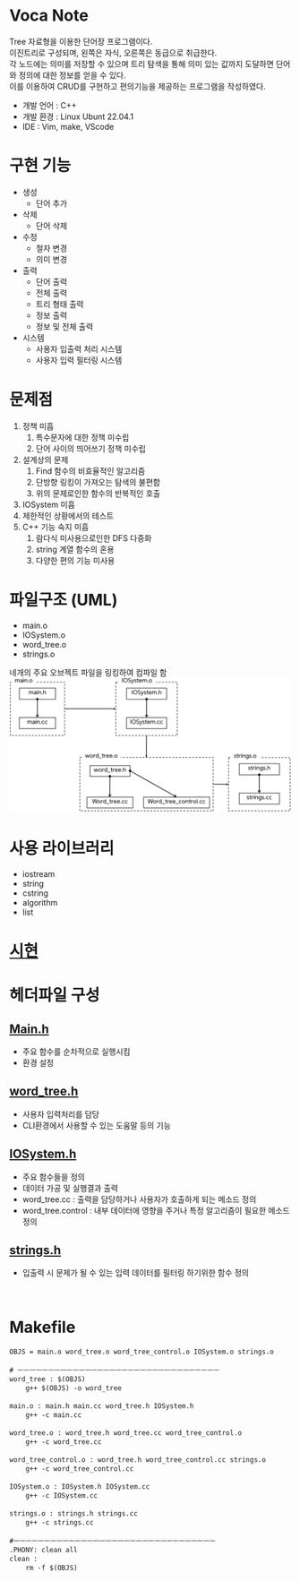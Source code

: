 # Voca Note
Tree 자료형을 이용한 단어장 프로그램이다.</br>
이진트리로 구성되며, 왼쪽은 자식, 오른쪽은 동급으로 취급한다.</br>
각 노드에는 의미를 저장할 수 있으며 트리 탐색을 통해 의미 있는 값까지 도달하면 단어와 정의에 대한 정보를 얻을 수 있다.</br>
이를 이용하여 CRUD를 구현하고 편의기능을 제공하는 프로그램을 작성하였다.</br>

* 개발 언어 : C++
* 개발 환경 : Linux Ubunt 22.04.1
* IDE : Vim, make, VScode

# 구현 기능
* 생성
	- 단어 추가
* 삭제
	- 단어 삭제
* 수정
	- 철자 변경
	- 의미 변경
* 출력
	- 단어 출력
	- 전체 출력
	- 트리 형태 출력
	- 정보 출력
	- 정보 및 전체 출력
* 시스템
	- 사용자 입출력 처리 시스템
	- 사용자 입력 필터링 시스템

# 문제점
1. 정책 미흡
   1. 특수문자에 대한 정책 미수립
   2. 단어 사이의 띄어쓰기 정책 미수립
2. 설계상의 문제
   1. Find 함수의 비효율적인 알고리즘
   2. 단방향 링킹이 가져오는 탐색의 불편함
   3. 위의 문제로인한 함수의 반복적인 호출
3. IOSystem 미흡
4. 제한적인 상황에서의 테스트
5. C++ 기능 숙지 미흡
   1. 람다식 미사용으로인한 DFS 다중화
   2. string 계열 함수의 혼용
   3. 다양한 편의 기능 미사용

# 파일구조 (UML)
* main.o
* IOSystem.o
* word_tree.o
* strings.o

네개의 주요 오브젝트 파일을 링킹하여 컴파일 함</br>
<img src = "./img/file_struct.png" width="700" ></br>

# 사용 라이브러리
* iostream
* string  
* cstring      
* algorithm            
* list      

# [시현](./MarkDown/demonsteration.md)

# 헤더파일 구성
## [Main.h](./MarkDown/main.md)</br>
- 주요 함수를 순차적으로 실행시킴
- 환경 설정

## [word_tree.h](./MarkDown/word_tree.md)</br>
- 사용자 입력처리를 담당
- CLI환경에서 사용할 수 있는 도움말 등의 기능

## [IOSystem.h](./MarkDown/IOSystem.md)</br>
- 주요 함수들을 정의
- 데이터 가공 및 실행결과 출력
- word_tree.cc  : 출력을 담당하거나 사용자가 호출하게 되는 메소드 정의
- word_tree.control : 내부 데이터에 영향을 주거나 특정 알고리즘이 필요한 메소드 정의

## [strings.h](./MarkDown/strings.md)</br>
- 입출력 시 문제가 될 수 있는 입력 데이터를 필터링 하기위한 함수 정의
</br>

# Makefile 

```
OBJS = main.o word_tree.o word_tree_control.o IOSystem.o strings.o 

# ㅡㅡㅡㅡㅡㅡㅡㅡㅡㅡㅡㅡㅡㅡㅡㅡㅡㅡㅡㅡㅡㅡㅡㅡㅡㅡㅡㅡㅡㅡㅡㅡㅡ
word_tree : $(OBJS)
	g++ $(OBJS) -o word_tree

main.o : main.h main.cc word_tree.h IOSystem.h
	g++ -c main.cc

word_tree.o : word_tree.h word_tree.cc word_tree_control.o
	g++ -c word_tree.cc

word_tree_control.o : word_tree.h word_tree_control.cc strings.o
	g++ -c word_tree_control.cc

IOSystem.o : IOSystem.h IOSystem.cc
	g++ -c IOSystem.cc

strings.o : strings.h strings.cc
	g++ -c strings.cc

#ㅡㅡㅡㅡㅡㅡㅡㅡㅡㅡㅡㅡㅡㅡㅡㅡㅡㅡㅡㅡㅡㅡㅡㅡㅡㅡㅡㅡㅡㅡㅡㅡㅡ
.PHONY: clean all
clean : 
	rm -f $(OBJS)
```

